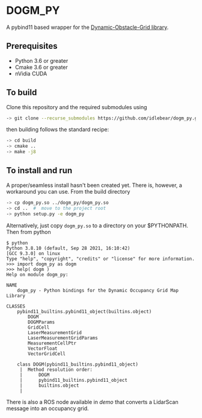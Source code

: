 # DOGM_PY

A pybind11 based wrapper for the [Dynamic-Obstacle-Grid library](https://github.com/idlebear/dynamic-occupancy-grid-map).

## Prerequisites

* Python 3.6 or greater 
* Cmake 3.6 or greater 
* nVidia CUDA 

## To build 

Clone this repository and the required submodules using
```bash
-> git clone --recurse_submodules https://github.com/idlebear/dogm_py.git
```  
then building follows the standard recipe:
```bash
-> cd build
-> cmake ..
-> make -j8
```

## To install and run

A proper/seamless install hasn't been created yet.  There is, however, a workaround you can use.  From the build directory 
```bash
-> cp dogm_py.so ../dogm_py/dogm_py.so
-> cd ..  #  move to the project root
-> python setup.py -e dogm_py
```
Alternatively, just copy `dogm_py.so` to a directory on your $PYTHONPATH.  Then from python
```
$ python
Python 3.8.10 (default, Sep 28 2021, 16:10:42) 
[GCC 9.3.0] on linux
Type "help", "copyright", "credits" or "license" for more information.
>>> import dogm_py as dogm
>>> help( dogm )
Help on module dogm_py:

NAME
    dogm_py - Python bindings for the Dynamic Occupancy Grid Map Library

CLASSES
    pybind11_builtins.pybind11_object(builtins.object)
        DOGM
        DOGMParams
        GridCell
        LaserMeasurementGrid
        LaserMeasurementGridParams
        MeasurementCellPtr
        VectorFloat
        VectorGridCell
    
    class DOGM(pybind11_builtins.pybind11_object)
     |  Method resolution order:
     |      DOGM
     |      pybind11_builtins.pybind11_object
     |      builtins.object
     |  
```

There is also a ROS node available in *demo* that converts a LidarScan message into an occupancy grid.  
